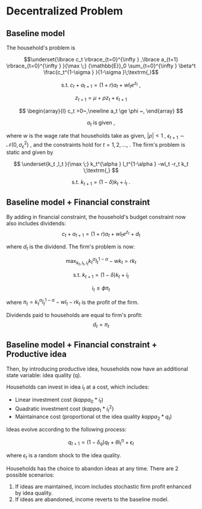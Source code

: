 # Decentralized Problem

## Baseline model

The household's problem is

 $$\underset{\lbrace c_t \rbrace_{t=0}^{\infty } ,\lbrace a_{t+1} \rbrace_{t=0}^{\infty } }{\max \;} {\mathbb{E}}_0 \sum_{t=0}^{\infty } \beta^t \frac{c_t^{1-\sigma } }{1-\sigma }\;\textrm{,}$$

 $$ \textrm{s.t.}\;c_t +a_{t+1} =(1+r)a_t +wl_t e^{z_t } ~, $$

 $$ z_{t+1} =\mu +\rho z_t +\epsilon_{t+1} $$

 $$ \begin{array}{l} c_t >0~,\newline a_t \ge \phi ~, \end{array} $$

 $$ a_t ~\textrm{is}\;\textrm{given}~, $$

where $w$ is the wage rate that households take as given, $|\rho |<1$ , $\epsilon_{t+1} \sim \mathcal{N}(0,\sigma_{\epsilon }^2 )$ , and the constraints hold for $t=1,2,...,$ . The firm's problem is static and given by

 $$ \underset{k_t ,l_t }{\max \;} k_t^{\alpha } l_t^{1-\alpha } -wl_t -r_t k_t \;\textrm{,} $$

 $$ \textrm{s.t.}~k_{t+1} =(1-\delta )k_t +i_t ~. $$

## Baseline model + Financial constraint

By adding in financial constraint, the household's budget constraint now also includes dividends:
$$c_t+a_{t+1} = (1+r)a_t+wl_te^{z_t}+d_t$$

where $d_t$ is the dividend. The firm's problem is now:

$$\max_{k_t,l_t,i_t}k_t^{\alpha}l_t^{1-\alpha}-wk_t=rk_t$$

$$\textrm{s.t.}~k_{t+1}=(1-\delta)k_t+i_t$$

$$i_t\leq\phi\pi_t$$

where $\pi_t = k_t^{\alpha}l_t^{1-\alpha}-wl_t-rk_t$ is the profit of the firm.

Dividends paid to households are equal to firm's profit:
$$d_t = \pi_t$$

## Baseline model + Financial constraint + Productive idea

Then, by introducing productive idea, households now have an additional state variable: idea quality (q).

Households can invest in idea $i_t$ at a cost, which includes:

- Linear investment cost ($kappa_0 * i_t$)
- Quadratic investment cost ($kappa_1 * i_t^2$)
- Maintainance cost (proportional ot the idea quality $kappa_2 * q_t$)

Ideas evolve according to the following process:

$$q_{t+1} = (1-\delta_q)q_t +\theta i_t^{\eta} + \epsilon_t$$

where $\epsilon_t$ is a random shock to the idea quality.

Households has the choice to abandon ideas at any time. There are 2 possible scenarios:

1. If ideas are maintained, incom includes stochastic firm profit enhanced by idea quality.
2. If ideas are abandoned, income reverts to the baseline model.
